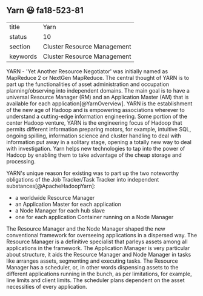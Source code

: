 ## Yarn :smiley: fa18-523-81


|          |                             |
| -------- | --------------------------- |
| title    | Yarn                        | 
| status   | 10                          |
| section  | Cluster Resource Management |
| keywords | Cluster Resource Management |



YARN - 'Yet Another Resource Negotiator' was initially named as MapReduce 2 or NextGen MapReduce. The central thought of YARN is to part up the functionalities of asset administration and occupation planning/observing into independent domains. The main goal is to have a universal Resource Manager (RM) and an Application Master (AM) that is available for each application[@YarnOverview]. YARN is the establishment of the new age of Hadoop and is empowering associations wherever to understand a cutting-edge information engineering. Some portion of the center Hadoop venture, YARN is the engineering focus of Hadoop that permits different information preparing motors, for example, intuitive SQL, ongoing spilling, information science and cluster handling to deal with information put away in a solitary stage, opening a totally new way to deal with investigation. Yarn helps new technologies to tap into the power of Hadoop by enabling them to take advantage of the cheap storage and processing.

YARN's unique reason for existing was to part up the two noteworthy obligations of the Job Tracker/Task Tracker into independent substances[@ApacheHadoopYarn]: 
* a worldwide Resource Manager 
* an Application Master for each application 
* a Node Manager for each hub slave 
* one for each application Container running on a Node Manager

The Resource Manager and the Node Manager shaped the new conventional framework for overseeing applications in a dispersed way. The Resource Manager is a definitive specialist that parleys assets among all applications in the framework. The Application Manager is very particular about structure, it aids the Resource Manager and Node Manager in tasks like arranges assets, segmenting and executing tasks. The Resource Manager has a scheduler, or, in other words dispensing assets to the different applications running in the bunch, as per limitations, for example, line limits and client limits. The scheduler plans dependent on the asset necessities of every application.




